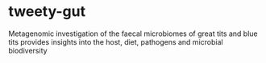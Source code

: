 # tweety-gut
Metagenomic investigation of the faecal microbiomes of great tits and blue tits provides insights into the host, diet, pathogens and microbial biodiversity
